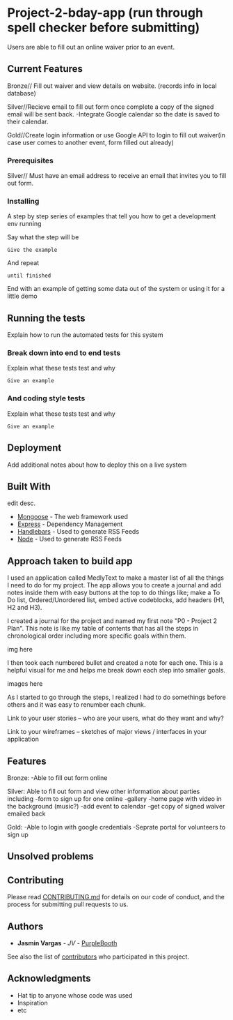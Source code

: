 # Project-2-bday-app (run through spell checker before submitting)
Users are able to fill out an online waiver prior to an event.

## Current Features

Bronze// Fill out waiver and view details on website. (records info in local database)

Silver//Recieve email to fill out form once complete a copy of the signed email will be sent back. 
-Integrate Google calendar so the date is saved to their calendar.

Gold//Create login information or use Google API to login to fill out waiver(in case user comes to another event, form filled out already)


### Prerequisites

Silver// Must have an email address to receive an email that invites you to fill out form. 


### Installing

A step by step series of examples that tell you how to get a development env running

Say what the step will be

```
Give the example
```

And repeat

```
until finished
```

End with an example of getting some data out of the system or using it for a little demo

## Running the tests

Explain how to run the automated tests for this system

### Break down into end to end tests

Explain what these tests test and why

```
Give an example
```

### And coding style tests

Explain what these tests test and why

```
Give an example
```

## Deployment

Add additional notes about how to deploy this on a live system

## Built With

edit desc.

* [Mongoose](https://mongoosejs.com/) - The web framework used
* [Express](https://expressjs.com/) - Dependency Management
* [Handlebars](https://handlebarsjs.com/) - Used to generate RSS Feeds
* [Node](https://nodejs.org/en/) - Used to generate RSS Feeds



## Approach taken to build app

I used an application called MedlyText to make a master list of all the things I need to do for my project. The app allows you to create a journal and add notes inside them with easy buttons at the top to do things like; make a To Do list, Ordered/Unordered list, embed active codeblocks, add headers (H1, H2 and H3).

I created a journal for the project and named my first note  "P0 - Project 2 Plan". This note is like my table of contents that has all the steps in chronological order including more specific goals within them. 

img here 

I then took each numbered bullet and created a note for each one. This is a helpful visual for me and helps me break down each step into smaller goals. 

images here 


As I started to go through the steps, I realized I had to do somethings before others and it was easy to renumber each chunk. 

 Link to your user stories – who are your users, what do they want and why?
 
 
 Link to your wireframes – sketches of major views / interfaces in your application


## Features

Bronze:
-Able to fill out form online 

Silver:
Able to fill out form and view other information about parties including 
-form to sign up for one online
-gallery
-home page with video in the background (music?)
-add event to calendar
-get copy of signed waiver emailed back 

Gold:
-Able to login with google credentials
-Seprate portal for volunteers to sign up 


## Unsolved problems

## Contributing

Please read [CONTRIBUTING.md](https://gist.github.com/PurpleBooth/b24679402957c63ec426) for details on our code of conduct, and the process for submitting pull requests to us.


## Authors

* **Jasmin Vargas** - *JV* - [PurpleBooth](https://github.com/PurpleBooth)

See also the list of [contributors](https://github.com/your/project/contributors) who participated in this project.

## Acknowledgments

* Hat tip to anyone whose code was used
* Inspiration
* etc
